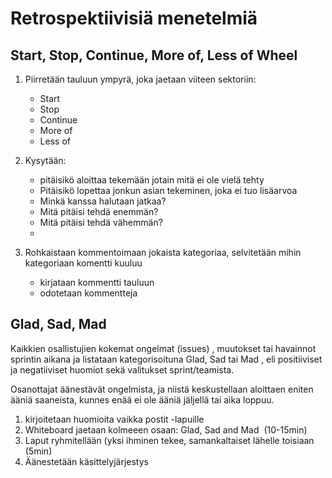 # Retrospektiivisiä menetelmiä 

## Start, Stop, Continue, More of, Less of Wheel

1. Piirretään tauluun ympyrä, joka jaetaan viiteen sektoriin:
    - Start
    - Stop
    - Continue 
    - More of
    - Less of 
    
 2. Kysytään:
    - pitäisikö aloittaa tekemään jotain mitä ei ole vielä tehty
    - Pitäisikö lopettaa jonkun asian tekeminen, joka ei tuo lisäarvoa
    - Minkä kanssa halutaan jatkaa?
    - Mitä pitäisi tehdä enemmän?
    - Mitä pitäisi tehdä vähemmän?
    - 
3. Rohkaistaan kommentoimaan jokaista kategoriaa, selvitetään mihin kategoriaan komentti kuuluu
	- kirjataan kommentti tauluun
	- odotetaan kommentteja

## Glad, Sad, Mad

Kaikkien osallistujien kokemat ongelmat (issues) , muutokset tai havainnot sprintin aikana ja listataan kategorisoituna Glad, Sad tai Mad , eli positiiviset ja negatiiviset huomiot sekä valitukset sprint/teamista.

Osanottajat äänestävät ongelmista, ja niistä keskustellaan aloittaen eniten ääniä saaneista, kunnes enää ei ole ääniä jäljellä tai aika loppuu.

1. kirjoitetaan huomioita vaikka postit -lapuille
2. Whiteboard jaetaan kolmeeen osaan: Glad, Sad and Mad  (10-15min)
3. Laput ryhmitellään (yksi ihminen tekee, samankaltaiset lähelle toisiaan (5min) 
4. Äänestetään käsittelyjärjestys
